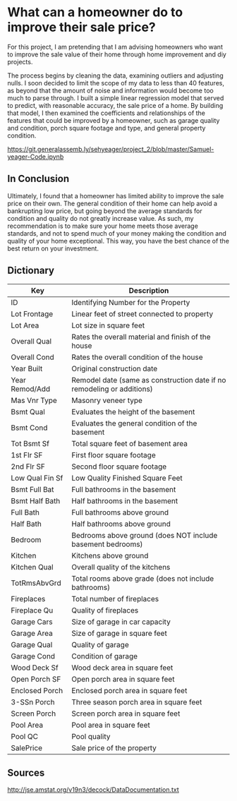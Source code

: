 # What can a homeowner do to improve their sale price?

For this project, I am pretending that I am advising homeowners who want to improve the sale value of their home through home improvement and diy projects.

The process begins by cleaning the data, examining outliers and adjusting nulls.  I soon decided to limit the scope of my data to less than 40 features, as beyond that the amount of noise and information would become too much to parse through.  I built a simple linear regression model that served to predict, with reasonable accuracy, the sale price of a home.  By building that model, I then examined the coefficients and relationships of the features that could be improved by a homeowner, such as garage quality and condition, porch square footage and type, and general property condition.


https://git.generalassemb.ly/sehyeager/project_2/blob/master/Samuel-yeager-Code.ipynb

## In Conclusion
Ultimately, I found that a homeowner has limited ability to improve the sale price on their own.  The general condition of their home can help avoid a bankrupting low price, but going beyond the average standards for condition and quality do not greatly increase value.  As such, my recommendation is to make sure your home meets those average standards, and not to spend much of your money making the condition and quality of your home exceptional.  This way, you have the best chance of the best return on your investment.

## Dictionary
| Key             | Description                                                            |
|-----------------|------------------------------------------------------------------------|
| ID              | Identifying Number for the Property                                    |
| Lot Frontage    | Linear feet of street connected to property                            |
| Lot Area        | Lot size in square feet                                                |
| Overall Qual    | Rates the overall material and finish of the house                     |
| Overall Cond    | Rates the overall condition of the house                               |
| Year Built      | Original construction date                                             |
| Year Remod/Add  | Remodel date (same as construction date if no remodeling or additions) |
| Mas Vnr Type    | Masonry veneer type                                                    |
| Bsmt Qual       | Evaluates the height of the basement                                   |
| Bsmt Cond       | Evaluates the general condition of the basement                        |
| Tot Bsmt Sf     | Total square feet of basement area                                     |
| 1st Flr SF      | First floor square footage                                             |
| 2nd Flr SF      | Second floor square footage                                            |
| Low Qual Fin Sf | Low Quality Finished Square Feet                                       |
| Bsmt Full Bat   | Full bathrooms in the basement                                         |
| Bsmt Half Bath  | Half bathrooms in the basement                                         |
| Full Bath       | Full bathrooms above ground                                            |
| Half Bath       | Half bathrooms above ground                                            |
| Bedroom         | Bedrooms above ground (does NOT include basement bedrooms)             |
| Kitchen         | Kitchens above ground                                                  |
| Kitchen Qual    | Overall quality of the kitchens                                        |
| TotRmsAbvGrd    | Total rooms above grade (does not include bathrooms)                   |
| Fireplaces      | Total number of fireplaces                                             |
| Fireplace Qu    | Quality of fireplaces                                                  |
| Garage Cars     | Size of garage in car capacity                                         |
| Garage Area     | Size of garage in square feet                                          |
| Garage Qual     | Quality of garage                                                      |
| Garage Cond     | Condition of garage                                                    |
| Wood Deck Sf    | Wood deck area in square feet                                          |
| Open Porch SF   | Open porch area in square feet                                         |
| Enclosed Porch  | Enclosed porch area in square feet                                     |
| 3-SSn Porch     | Three season porch area in square feet                                 |
| Screen Porch    | Screen porch area in square feet                                       |
| Pool Area       | Pool area in square feet                                               |
| Pool QC         | Pool quality                                                           |
| SalePrice       | Sale price of the property                                             |

## Sources
http://jse.amstat.org/v19n3/decock/DataDocumentation.txt